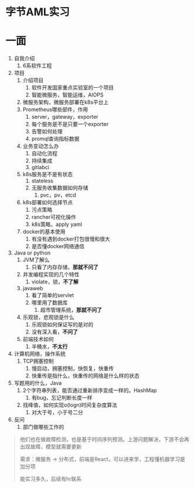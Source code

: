 # 字节AML实习

# 一面

1. 自我介绍
   1. 6系软件工程
2. 项目
   1. 介绍项目
      1. 软件开发国家重点实验室的一个项目
      2. 智能微服务，智能运维，AIOPS
   2. 微服务架构，微服务部署在k8s平台上
   3. Prometheus哪些部件，作用
      1. server，gateway，exporter
      2. 每个服务是不是只要一个exporter
      3. 告警如何处理
      4. promql查询指标数据
   4. 业务变动怎么办
      1. 自动化流程
      2. 持续集成
      3. gitlabci
   5. k8s服务是不是有状态
      1. stateless
      2. 无服务收集数据如何存储
         1. pvc，pv，etcd
   6. k8s部署如何选择节点
      1. 污点策略
      2. rancher可视化操作
      3. k8s策略，apply yaml
   7. docker的基本使用
      1. 有没有遇到docker打包很慢和很大
      2. 是否懂docker网络通信
3. Java or python
   1. JVM了解么
      1. 只看了内存存储，**那就不问了**
   2. 并发编程实现的几个特性
      1. violate，锁，**不了解**
   3. javaweb
      1. 看了简单的servlet
      2. 哪里用了数据库
         1. 超市管理系统，**那就不问了**
   4. 乐观锁，悲观锁是什么
      1. 乐观锁如何保证写的是对的
      2. 没有深入看，**不问了**
   5. 前端技术如何
      1. 半桶水，**不太行**
4. 计算机网络，操作系统
   1. TCP拥塞控制
      1. 慢启动，拥塞控制，快恢复，快重传
      2. 快重传是指什么，快重传的网络是什么样的状态
5. 写题用的什么，Java
   1. 2个字符串列表，能否通过重新排序变成一样的。HashMap
      1. 有bug，忘记判断长度一样
   2. 找峰值，如何实现o(logn)时间复杂度算法
      1. 对大于号，小于号二分
6. 反问
   1. 部门做哪些工作的

> 他们也在做故障检测，也是基于时间序列预测。上游问题解决，下游不会再出现故障，模型就需要更新
>
> 需求：微服务 -> 分布式，前端是React，可以进来学，工程懂机器学习是加分项
>
> 能实习多久，后续有hr联系